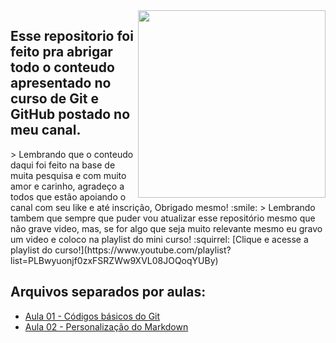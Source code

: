 <img src="https://i.imgur.com/qngJv3q.png" align="right" width="300">
<h2>Esse repositorio foi feito pra abrigar todo o conteudo apresentado no curso de Git e GitHub postado no meu canal.</h2>
    > Lembrando que o conteudo daqui foi feito na base de muita pesquisa e com muito amor e carinho, agradeço a todos que estão apoiando o canal com seu like e até inscrição, Obrigado mesmo! :smile:  
    > Lembrando tambem que sempre que puder vou atualizar esse repositório mesmo que não grave video, mas, se for algo que seja muito relevante mesmo eu gravo um video e coloco na playlist do mini curso! :squirrel:  
    [Clique e acesse a playlist do curso!](https://www.youtube.com/playlist?list=PLBwyuonjf0zxFSRZWw9XVL08JOQoqYUBy)

## Arquivos separados por aulas:
 - [Aula 01 - Códigos básicos do Git](https://github.com/CalebeEvangelista/CursoDeGitHub/blob/main/Codigos%20das%20aulas/Codigos-aula-01.md) 
 - [Aula 02 - Personalização do Markdown](https://github.com/CalebeEvangelista/CursoDeGitHub/blob/main/Codigos%20das%20aulas/Codigos-aula-02.md)


